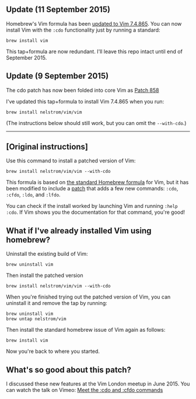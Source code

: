 ## Update (11 September 2015)

Homebrew's Vim formula has been [updated to Vim 7.4.865](https://github.com/Homebrew/homebrew/pull/43753). You can now install Vim with the `:cdo` functionality just by running a standard:

    brew install vim

This tap+formula are now redundant. I'll leave this repo intact until end of September 2015.

## Update (9 September 2015)

The cdo patch has now been folded into core Vim as [Patch 858](https://github.com/vim/vim/commit/aa23b379421aa214e6543b06c974594a25799b09) 

I've updated this tap+formula to install Vim 7.4.865 when you run:

    brew install nelstrom/vim/vim

(The instructions below should still work, but you can omit the `--with-cdo`.)

---

## [Original instructions]

Use this command to install a patched version of Vim:

    brew install nelstrom/vim/vim --with-cdo

This formula is based on [the standard Homebrew formula][formula] for Vim, but it has been modified to include a [patch][] that adds a few new commands: `:cdo`, `:cfdo`, `:ldo`, and `:lfdo`.

You can check if the install worked by launching Vim and running `:help :cdo`. If Vim shows you the documentation for that command, you're good!

## What if I've already installed Vim using homebrew?

Uninstall the existing build of Vim:

    brew uninstall vim

Then install the patched version

    brew install nelstrom/vim/vim --with-cdo

When you're finished trying out the patched version of Vim, you can uninstall it and remove the tap by running:

    brew uninstall vim
    brew untap nelstrom/vim

Then install the standard homebrew issue of Vim again as follows:

    brew install vim

Now you're back to where you started.

## What's so good about this patch?

I discussed these new features at the Vim London meetup in June 2015.
You can watch the talk on Vimeo: [Meet the :cdo and :cfdo commands][video]

[patch]: https://groups.google.com/d/msg/vim_dev/dfyt-G6SMec/fYjv0Afq1l4J
[formula]: https://github.com/Homebrew/homebrew/blob/master/Library/Formula/vim.rb
[video]: https://vimeo.com/132367070

